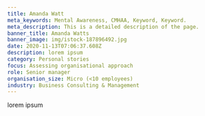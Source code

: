 ```yaml
---
title: Amanda Watt
meta_keywords: Mental Awareness, CMHAA, Keyword, Keyword.
meta_description: This is a detailed description of the page.
banner_title: Amanda Watts
banner_image: img/istock-187896492.jpg
date: 2020-11-13T07:06:37.608Z
description: lorem ipsum
category: Personal stories
focus: Assessing organisational approach
role: Senior manager
organisation_size: Micro (<10 employees)
industry: Business Consulting & Management
---
```

lorem ipsum